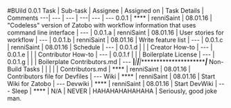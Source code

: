 #BUild 0.0.1
Task | Sub-task | Assignee | Assigned on | Task Details | Comments
---| --- | --- | ---| --- | ---
0.0.1 | **** | renniSaint | 08.01.16 | "Codeless" version of Zatobo with workflow information that uses command line interface | ---
 | 0.0.1.a | renniSaint | 08.01.16 | User stories for workflow | ---
 | 0.0.1.b | renniSaint | 08.01.16 | Write feature list | ---
 | 0.0.1.c | renniSaint | 08.01.16 | Schedule | ---
 | 0.0.1.d | | | Creator How-to | ---
 | 0.0.1.e | | | Contributor How-to | ---
 | 0.0.1.f | | | Boilerplate License | ---
 | 0.0.1.g | | | Boilerplate Contributors.md | ---
******|*******|**********|**********|***************************|*****
Non-Build Tasks | | | | | 
Contributors.md | **** | renniSaint | 08.01.16 | Contributors file for Devfiles | ---
Wiki | **** | renniSaint | 08.01.16 | Start Wiki for Zatobo | ---
Devwiki | **** | renniSaint | 08.01.16 | Start DevWiki | ---
Sleep | **** | N/A | NEVER | HAHAHAHAHAHAHA | Seriously, good joke man.
